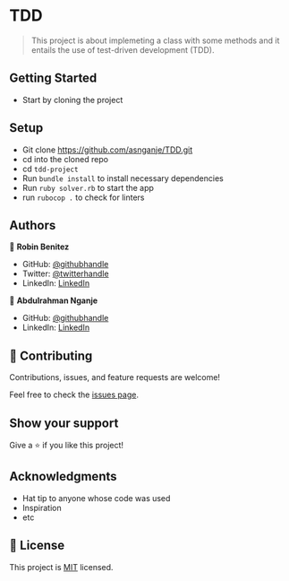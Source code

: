# TDD

> This project is about implemeting a class with some methods and it entails the use of test-driven development (TDD).


## Getting Started
- Start by cloning the project

## Setup
- Git clone https://github.com/asnganje/TDD.git
- cd into the cloned repo
- cd `tdd-project`
- Run `bundle install` to install necessary dependencies
- Run `ruby solver.rb` to start the app
- run `rubocop .` to check for linters


## Authors

👤 **Robin Benitez**

- GitHub: [@githubhandle]()
- Twitter: [@twitterhandle]()
- LinkedIn: [LinkedIn]()

👤 **Abdulrahman Nganje**

- GitHub: [@githubhandle](https://github.com/asnganje)
- LinkedIn: [LinkedIn](https://www.linkedin.com/in/abdulrahman-nganje-a6436935/)

## 🤝 Contributing

Contributions, issues, and feature requests are welcome!

Feel free to check the [issues page](../../issues/).

## Show your support

Give a ⭐️ if you like this project!

## Acknowledgments

- Hat tip to anyone whose code was used
- Inspiration
- etc

## 📝 License

This project is [MIT](./MIT.md) licensed.

